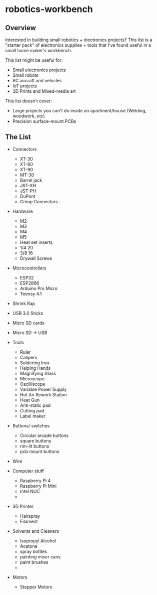 # robotics-workbench

## Overview

Interested in building small robotics + electronics projects? This list is a "starter pack" of electronics supplies + tools that I've found useful in a small home maker's workbench.

This list might be useful for:
- Small electronics projects
- Small robots
- RC aircraft and vehicles
- IoT projects
- 3D Prints and Mixed-media art

This list doesn't cover:
- Large projects you can't do inside an apartment/house (Welding, woodwork, etc)
- Precision surface-mount PCBs

## The List

- Connectors
  - XT-30
  - XT-60
  - XT-90
  - MT-30
  - Barrel jack
  - JST-XH
  - JST-PH
  - DuPont
  - Crimp Connectors

- Hardware
  - M2
  - M3
  - M4
  - M5
  - Heat set inserts
  - 1/4 20
  - 3/8 16
  - Drywall Screws
 
- Microcontrollers
  - ESP32
  - ESP2866
  - Arduino Pro Micro
  - Teensy 4.1
 
- Shrink Rap
- USB 3.0 Sticks
- Micro SD cards
- Micro SD -> USB



- Tools
  - Ruler
  - Calipers
  - Soldering Iron
  - Helping Hands
  - Magnifying Glass
  - Microscope
  - Oscilliscope
  - Variable Power Supply
  - Hot Air Rework Station
  - Heat Gun
  - Anti-static pad
  - Cutting pad
  - Label maker

- Buttons/ switches
  - Circular arcade buttons
  - square buttons
  - rim-lit buttons
  - pcb mount buttons

- Wire
 
- Computer stuff
  - Raspberry Pi 4
  - Raspberry Pi Mini
  - Intel NUC
  - 
 
- 3D Printer
  - Hairspray
  - Filament
 
- Solvents and Cleaners
  - Isopropyl Alcohol
  - Acetone
  - spray bottles
  - painting mixer cans
  - paint brushes
  - 



- Motors
  - Stepper Motors
